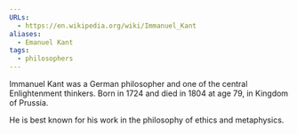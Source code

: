 ```yaml
---
URLs:
  - https://en.wikipedia.org/wiki/Immanuel_Kant
aliases:
  - Emanuel Kant
tags:
  - philosophers
---
```

Immanuel Kant was a German philosopher and one of the central Enlightenment thinkers. Born in 1724 and died in 1804 at age 79, in Kingdom of Prussia. 

He is best known for his work in the philosophy of ethics and metaphysics. 
